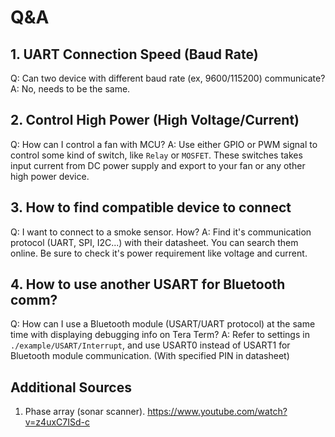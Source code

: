 # Q&A

## 1. UART Connection Speed (Baud Rate)

Q: Can two device with different baud rate (ex, 9600/115200) communicate?
A: No, needs to be the same.

## 2. Control High Power (High Voltage/Current)

Q: How can I control a fan with MCU?
A: Use either GPIO or PWM signal to control some kind of switch, like ```Relay``` or ```MOSFET```. These switches takes input current from DC power supply and export to your fan or any other high power device.

## 3. How to find compatible device to connect

Q: I want to connect to a smoke sensor. How?
A: Find it's communication protocol (UART, SPI, I2C...) with their datasheet. You can search them online. Be sure to check it's power requirement like voltage and current.

## 4. How to use another USART for Bluetooth comm?

Q: How can I use a Bluetooth module (USART/UART protocol) at the same time with displaying debugging info on Tera Term?
A: Refer to settings in ```./example/USART/Interrupt```, and use USART0 instead of USART1 for Bluetooth module communication. (With specified PIN in datasheet)

## Additional Sources

1. Phase array (sonar scanner). <https://www.youtube.com/watch?v=z4uxC7ISd-c>
